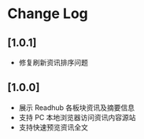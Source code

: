 # Change Log

## [1.0.1]

- 修复刷新资讯排序问题

## [1.0.0]

- 展示 Readhub 各板块资讯及摘要信息
- 支持 PC 本地浏览器访问资讯内容源站
- 支持快速预览资讯全文
